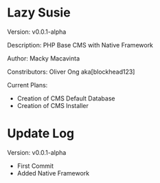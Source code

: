 Lazy Susie
==========

Version: v0.0.1-alpha

Description:
PHP Base CMS with Native Framework

Author: Macky Macavinta

Constributors: Oliver Ong aka[blockhead123]

Current Plans:
+ Creation of CMS Default Database
+ Creation of CMS Installer

Update Log
==========
Version: v0.0.1-alpha
+ First Commit
+ Added Native Framework
